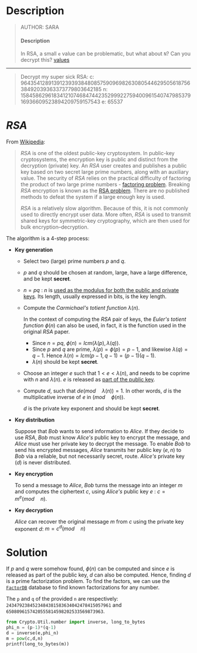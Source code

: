 # Description

> AUTHOR: SARA
>
> #### Description
>
> In RSA, a small `e` value can be problematic, but what about `N`? Can you decrypt this? [values](https://mercury.picoctf.net/static/b9ddda080c56fb421bf30409bec3460d/values)

---

> Decrypt my super sick RSA:
> c: 964354128913912393938480857590969826308054462950561875638492039363373779803642185
> n: 1584586296183412107468474423529992275940096154074798537916936609523894209759157543
> e: 65537



# *RSA*

From [Wikipedia](https://en.wikipedia.org/wiki/RSA_(cryptosystem)): 

> *RSA* is one of the oldest public-key cryptosystem. In public-key cryptosystems, the encryption key is public and distinct from the decryption (private) key. An *RSA* user creates and publishes a public key based on two secret large prime numbers, along with an auxiliary value. The security of *RSA* relies on the practical difficulty of factoring the product of two large prime numbers - [factoring problem](https://en.wikipedia.org/wiki/Factoring_problem). Breaking *RSA* encryption is known as the [RSA problem](https://en.wikipedia.org/wiki/RSA_problem). There are no published methods to defeat the system if a large enough key is used.
>
> *RSA* is a relatively slow algorithm. Because of this, it is not commonly used to directly encrypt user data. More often, *RSA* is used to transmit shared keys for symmetric-key cryptography, which are then used for bulk encryption–decryption.



The algorithm is a 4-step process:

- **Key generation**

  - Select two (large) prime numbers $p$ and $q$.

  - $p$ and $q$ should be chosen at random, large, have a large difference, and be kept **secret**.

  - $n = p q$ : $n$ is <u>used as the modulus for both the public and private keys</u>. Its length, usually expressed in bits, is the key length.

  - Compute the *Carmichael's totient function* $\lambda(n)$. 

    In the context of computing the *RSA* pair of keys, the *Euler's totient function* $\phi(n)$ can also be used, in fact, it is the function used in the original *RSA* paper.

    - Since $n = pq$, $\phi(n) = lcm(\lambda(p), \lambda(q))$. 
    - Since $p$ and $q$ are prime, $λ(p) = \phi(p) = p − 1$, and likewise $\lambda(q) = q − 1$. Hence $\lambda(n) = lcm(p − 1, q − 1) = (p − 1)(q − 1)$.
    - $\lambda(n)$ should be kept **secret**.

  - Choose an integer $e$ such that $1 < e < \lambda(n)$, and needs to be coprime with $n$ and $\lambda(n)$.  $e$ is released as <u>part of the public key</u>.

  - Compute $d$, such that $d e (mod\quad \lambda(n)) = 1$. In other words, $d$ is the multiplicative inverse of $e$ in $(mod\quad\phi(n))$.

    $d$ is the private key exponent and should be kept **secret**.

- **Key distribution**

  Suppose that *Bob* wants to send information to *Alice*. If they decide to use *RSA*, *Bob* must know *Alice's* public key to encrypt the message, and *Alice* must use her private key to decrypt the message. To enable *Bob* to send his encrypted messages, *Alice* transmits her public key $(e, n)$ to *Bob* via a reliable, but not necessarily secret, route. *Alice's* private key ($d$) is never distributed.

- **Key encryption**

  To send a message to *Alice*, *Bob* turns the message into an integer $m$ and computes the ciphertext $c$, using *Alice's* public key $e$ : $c = m^e (mod\quad n)$. 

- **Key decryption**

  *Alice* can recover the original message $m$ from $c$ using the private key exponent $d$: $m = c^d (mod\quad n)$



# Solution

If $p$ and $q$ were somehow found, $\phi(n)$ can be computed and since $e$ is released as part of the public key, $d$ can also be computed. Hence, finding $d$ is a prime factorization problem. To find the factors, we can use the [`FactorDB`](https://factordb.com/) database to find known factorizations for any number.

The `p` and `q` of the provided `n` are respectively: `2434792384523484381583634042478415057961` and `6508096157420555814598202533569873963`. 

```python
from Crypto.Util.number import inverse, long_to_bytes
phi_n = (p-1)*(q-1)
d = inverse(e,phi_n)
m = pow(c,d,n)
printf(long_to_bytes(m))
```

